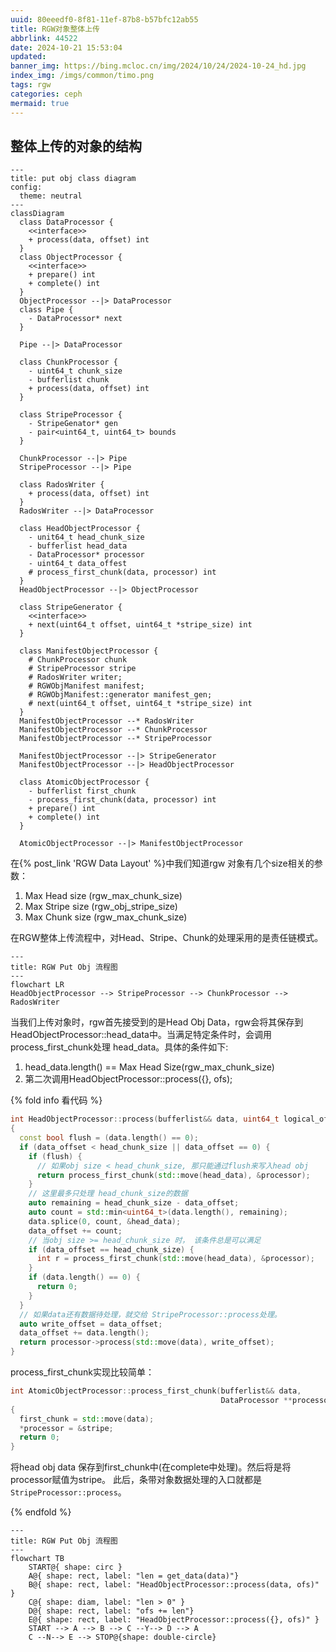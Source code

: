 ```yaml
---
uuid: 80eeedf0-8f81-11ef-87b8-b57bfc12ab55
title: RGW对象整体上传
abbrlink: 44522
date: 2024-10-21 15:53:04
updated: 
banner_img: https://bing.mcloc.cn/img/2024/10/24/2024-10-24_hd.jpg
index_img: /imgs/common/timo.png
tags: rgw
categories: ceph
mermaid: true
---
```



## 整体上传的对象的结构

```mermaid
---
title: put obj class diagram
config:
  theme: neutral
---
classDiagram
  class DataProcessor {
    <<interface>>
    + process(data, offset) int
  }
  class ObjectProcessor {
    <<interface>>
    + prepare() int
    + complete() int
  }
  ObjectProcessor --|> DataProcessor
  class Pipe {
    - DataProcessor* next
  }

  Pipe --|> DataProcessor

  class ChunkProcessor {
    - uint64_t chunk_size
    - bufferlist chunk
    + process(data, offset) int
  }

  class StripeProcessor {
    - StripeGenator* gen
    - pair<uint64_t, uint64_t> bounds
  }

  ChunkProcessor --|> Pipe
  StripeProcessor --|> Pipe

  class RadosWriter {
    + process(data, offset) int
  }
  RadosWriter --|> DataProcessor

  class HeadObjectProcessor {
    - unit64_t head_chunk_size 
    - bufferlist head_data
    - DataProcessor* processor
    - uint64_t data_offest
    # process_first_chunk(data, processor) int
  }
  HeadObjectProcessor --|> ObjectProcessor

  class StripeGenerator {
    <<interface>>
    + next(uint64_t offset, uint64_t *stripe_size) int
  }

  class ManifestObjectProcessor {
    # ChunkProcessor chunk
    # StripeProcessor stripe
    # RadosWriter writer;
    # RGWObjManifest manifest;
    # RGWObjManifest::generator manifest_gen;
    # next(uint64_t offset, uint64_t *stripe_size) int
  }
  ManifestObjectProcessor --* RadosWriter
  ManifestObjectProcessor --* ChunkProcessor
  ManifestObjectProcessor --* StripeProcessor

  ManifestObjectProcessor --|> StripeGenerator
  ManifestObjectProcessor --|> HeadObjectProcessor

  class AtomicObjectProcessor {
    - bufferlist first_chunk
    - process_first_chunk(data, processor) int
    + prepare() int
    + complete() int
  }

  AtomicObjectProcessor --|> ManifestObjectProcessor
```


在{% post_link 'RGW Data Layout' %}中我们知道rgw 对象有几个size相关的参数：
1. Max Head size (rgw_max_chunk_size)
2. Max Stripe size (rgw_obj_stripe_size)
3. Max Chunk size (rgw_max_chunk_size)

在RGW整体上传流程中，对Head、Stripe、Chunk的处理采用的是责任链模式。


```mermaid
---
title: RGW Put Obj 流程图
---
flowchart LR
HeadObjectProcessor --> StripeProcessor --> ChunkProcessor --> RadosWriter
```

当我们上传对象时，rgw首先接受到的是Head Obj Data，rgw会将其保存到 HeadObjectProcessor::head_data中。当满足特定条件时，会调用process_first_chunk处理 head_data。具体的条件如下:
1. head_data.length() == Max Head Size(rgw_max_chunk_size)
2. 第二次调用HeadObjectProcessor::process({}, ofs);

{% fold info 看代码 %}
```c++
int HeadObjectProcessor::process(bufferlist&& data, uint64_t logical_offset)
{
  const bool flush = (data.length() == 0);
  if (data_offset < head_chunk_size || data_offset == 0) {
    if (flush) {
      // 如果obj size < head_chunk_size, 那只能通过flush来写入head obj
      return process_first_chunk(std::move(head_data), &processor);
    }
    // 这里最多只处理 head_chunk_size的数据
    auto remaining = head_chunk_size - data_offset;
    auto count = std::min<uint64_t>(data.length(), remaining);
    data.splice(0, count, &head_data);
    data_offset += count;
    // 当obj size >= head_chunk_size 时， 该条件总是可以满足
    if (data_offset == head_chunk_size) {
      int r = process_first_chunk(std::move(head_data), &processor);
    }
    if (data.length() == 0) {
      return 0;
    }
  }
  // 如果data还有数据待处理，就交给 StripeProcessor::process处理。
  auto write_offset = data_offset;
  data_offset += data.length();
  return processor->process(std::move(data), write_offset);
}
```
process_first_chunk实现比较简单：
```c++
int AtomicObjectProcessor::process_first_chunk(bufferlist&& data,
                                               DataProcessor **processor)
{
  first_chunk = std::move(data);
  *processor = &stripe;
  return 0;
}
```
将head obj data 保存到first_chunk中(在complete中处理)。然后将是将processor赋值为stripe。
此后，条带对象数据处理的入口就都是`StripeProcessor::process`。

{% endfold %}

```mermaid
---
title: RGW Put Obj 流程图
---
flowchart TB
    START@{ shape: circ }
    A@{ shape: rect, label: "len = get_data(data)"}
    B@{ shape: rect, label: "HeadObjectProcessor::process(data, ofs)" }
    C@{ shape: diam, label: "len > 0" }
    D@{ shape: rect, label: "ofs += len"}
    E@{ shape: rect, label: "HeadObjectProcessor::process({}, ofs)" }
    START --> A --> B --> C --Y--> D --> A
    C --N--> E --> STOP@{shape: double-circle}
```